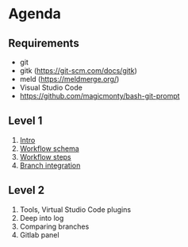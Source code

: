 # Agenda

## Requirements

- git
- gitk (https://git-scm.com/docs/gitk)
- meld (https://meldmerge.org/)
- Visual Studio Code
- https://github.com/magicmonty/bash-git-prompt

## Level 1

1. [Intro](level-01/challenge-01.md)
2. [Workflow schema](level-01/challenge-02.md)
3. [Workflow steps](level-01/challenge-03.md)
4. [Branch integration](level-01/challenge-04.md)

## Level 2

1. Tools, Virtual Studio Code plugins
2. Deep into log
3. Comparing branches
4. Gitlab panel
